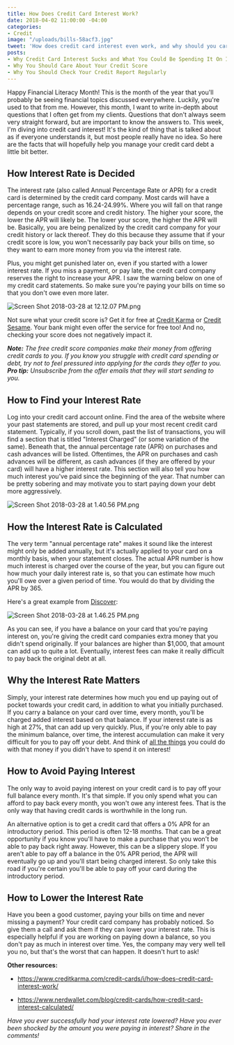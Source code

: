 ```yaml
---
title: How Does Credit Card Interest Work?
date: 2018-04-02 11:00:00 -04:00
categories:
- Credit
image: "/uploads/bills-58acf3.jpg"
tweet: 'How does credit card interest even work, and why should you care? '
posts:
- Why Credit Card Interest Sucks and What You Could Be Spending It On Instead
- Why You Should Care About Your Credit Score
- Why You Should Check Your Credit Report Regularly
---
```


Happy Financial Literacy Month! This is the month of the year that you'll probably be seeing financial topics discussed everywhere. Luckily, you're used to that from me. However, this month, I want to write in-depth about questions that I often get from my clients. Questions that don't always seem very straight forward, but are important to know the answers to. This week, I'm diving into credit card interest! It's the kind of thing that is talked about as if everyone understands it, but most people really have no idea. So here are the facts that will hopefully help you manage your credit card debt a little bit better.

## How Interest Rate is Decided

The interest rate (also called Annual Percentage Rate or APR) for a credit card is determined by the credit card company. Most cards will have a percentage range, such as 16.24-24.99%. Where you will fall on that range depends on your credit score and credit history. The higher your score, the lower the APR will likely be. The lower your score, the higher the APR will be. Basically, you are being penalized by the credit card company for your credit history or lack thereof. They do this because they assume that if your credit score is low, you won't necessarily pay back your bills on time, so they want to earn more money from you via the interest rate.

Plus, you might get punished later on, even if you started with a lower interest rate. If you miss a payment, or pay late, the credit card company reserves the right to increase your APR. I saw the warning below on one of my credit card statements. So make sure you're paying your bills on time so that you don't owe even more later.

![Screen Shot 2018-03-28 at 12.12.07 PM.png](/uploads/Screen%20Shot%202018-03-28%20at%2012.12.07%20PM.png)

Not sure what your credit score is? Get it for free at [Credit Karma](http://www.creditkarma.com) or [Credit Sesame](http://www.creditsesame.com). Your bank might even offer the service for free too! And no, checking your score does not negatively impact it.

***Note:** The free credit score companies make their money from offering credit cards to you. If you know you struggle with credit card spending or debt, try not to feel pressured into applying for the cards they offer to you. **Pro tip:** Unsubscribe from the offer emails that they will start sending to you.*

## How to Find your Interest Rate

Log into your credit card account online. Find the area of the website where your past statements are stored, and pull up your most recent credit card statement. Typically, if you scroll down, past the list of transactions, you will find a section that is titled "Interest Charged" (or some variation of the same). Beneath that, the annual percentage rate (APR) on purchases and cash advances will be listed. Oftentimes, the APR on purchases and cash advances will be different, as cash advances (if they are offered by your card) will have a higher interest rate. This section will also tell you how much interest you've paid since the beginning of the year. That number can be pretty sobering and may motivate you to start paying down your debt more aggressively.

![Screen Shot 2018-03-28 at 1.40.56 PM.png](/uploads/Screen%20Shot%202018-03-28%20at%201.40.56%20PM.png)

## How the Interest Rate is Calculated

The very term "annual percentage rate" makes it sound like the interest might only be added annually, but it's actually applied to your card on a monthly basis, when your statement closes. The actual APR number is how much interest is charged over the course of the year, but you can figure out how much your daily interest rate is, so that you can estimate how much you'll owe over a given period of time. You would do that by dividing the APR by 365.

Here's a great example from [Discover](https://www.discover.com/credit-cards/resources/how-does-my-credit-card-interest-work):

![Screen Shot 2018-03-28 at 1.46.25 PM.png](/uploads/Screen%20Shot%202018-03-28%20at%201.46.25%20PM.png)

As you can see, if you have a balance on your card that you're paying interest on, you're giving the credit card companies extra money that you didn't spend originally. If your balances are higher than $1,000, that amount can add up to quite a lot. Eventually, interest fees can make it really difficult to pay back the original debt at all.

## Why the Interest Rate Matters

Simply, your interest rate determines how much you end up paying out of pocket towards your credit card, in addition to what you initially purchased. If you carry a balance on your card over time, every month, you'll be charged added interest based on that balance. If your interest rate is as high at 27%, that can add up very quickly. Plus, if you're only able to pay the minimum balance, over time, the interest accumulation can make it very difficult for you to pay off your debt. And think of [all the things](https://www.maggiegermano.com/blog/credit-card-interest-sucks) you could do with that money if you didn't have to spend it on interest!

## How to Avoid Paying Interest

The only way to avoid paying interest on your credit card is to pay off your full balance every month. It's that simple. If you only spend what you can afford to pay back every month, you won't owe any interest fees. That is the only way that having credit cards is worthwhile in the long run. 

An alternative option is to get a credit card that offers a 0% APR for an introductory period. This period is often 12-18 months. That can be a great opportunity if you know you'll have to make a purchase that you won't be able to pay back right away. However, this can be a slippery slope. If you aren't able to pay off a balance in the 0% APR period, the APR will eventually go up and you'll start being charged interest. So only take this road if you're certain you'll be able to pay off your card during the introductory period.

## How to Lower the Interest Rate

Have you been a good customer, paying your bills on time and never missing a payment? Your credit card company has probably noticed. So give them a call and ask them if they can lower your interest rate. This is especially helpful if you are working on paying down a balance, so you don't pay as much in interest over time. Yes, the company may very well tell you no, but that's the worst that can happen. It doesn't hurt to ask!

**Other resources:**

* https://www.creditkarma.com/credit-cards/i/how-does-credit-card-interest-work/

* https://www.nerdwallet.com/blog/credit-cards/how-credit-card-interest-calculated/

*Have you ever successfully had your interest rate lowered? Have you ever been shocked by the amount you were paying in interest? Share in the comments!*